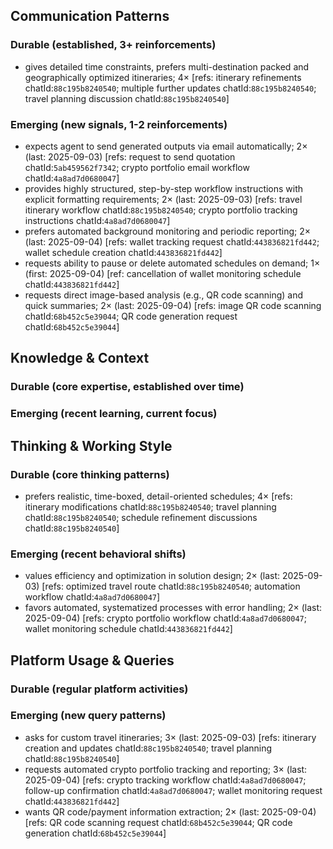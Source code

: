 ## Communication Patterns
### Durable (established, 3+ reinforcements)
- gives detailed time constraints, prefers multi-destination packed and geographically optimized itineraries; 4× [refs: itinerary refinements chatId:`88c195b8240540`; multiple further updates chatId:`88c195b8240540`; travel planning discussion chatId:`88c195b8240540`]

### Emerging (new signals, 1-2 reinforcements)
- expects agent to send generated outputs via email automatically; 2× (last: 2025-09-03) [refs: request to send quotation chatId:`5ab459562f7342`; crypto portfolio email workflow chatId:`4a8ad7d0680047`]
- provides highly structured, step-by-step workflow instructions with explicit formatting requirements; 2× (last: 2025-09-03) [refs: travel itinerary workflow chatId:`88c195b8240540`; crypto portfolio tracking instructions chatId:`4a8ad7d0680047`]
- prefers automated background monitoring and periodic reporting; 2× (last: 2025-09-04) [refs: wallet tracking request chatId:`443836821fd442`; wallet schedule creation chatId:`443836821fd442`]
- requests ability to pause or delete automated schedules on demand; 1× (first: 2025-09-04) [ref: cancellation of wallet monitoring schedule chatId:`443836821fd442`]
- requests direct image-based analysis (e.g., QR code scanning) and quick summaries; 2× (last: 2025-09-04) [refs: image QR code scanning chatId:`68b452c5e39044`; QR code generation request chatId:`68b452c5e39044`]

## Knowledge & Context
### Durable (core expertise, established over time)

### Emerging (recent learning, current focus)

## Thinking & Working Style
### Durable (core thinking patterns)
- prefers realistic, time-boxed, detail-oriented schedules; 4× [refs: itinerary modifications chatId:`88c195b8240540`; travel planning chatId:`88c195b8240540`; schedule refinement discussions chatId:`88c195b8240540`]

### Emerging (recent behavioral shifts)
- values efficiency and optimization in solution design; 2× (last: 2025-09-03) [refs: optimized travel route chatId:`88c195b8240540`; automation workflow chatId:`4a8ad7d0680047`]
- favors automated, systematized processes with error handling; 2× (last: 2025-09-04) [refs: crypto portfolio workflow chatId:`4a8ad7d0680047`; wallet monitoring schedule chatId:`443836821fd442`]

## Platform Usage & Queries
### Durable (regular platform activities)

### Emerging (new query patterns)
- asks for custom travel itineraries; 3× (last: 2025-09-03) [refs: itinerary creation and updates chatId:`88c195b8240540`; travel planning chatId:`88c195b8240540`]
- requests automated crypto portfolio tracking and reporting; 3× (last: 2025-09-04) [refs: crypto tracking workflow chatId:`4a8ad7d0680047`; follow-up confirmation chatId:`4a8ad7d0680047`; wallet monitoring request chatId:`443836821fd442`]
- wants QR code/payment information extraction; 2× (last: 2025-09-04) [refs: QR code scanning request chatId:`68b452c5e39044`; QR code generation chatId:`68b452c5e39044`]